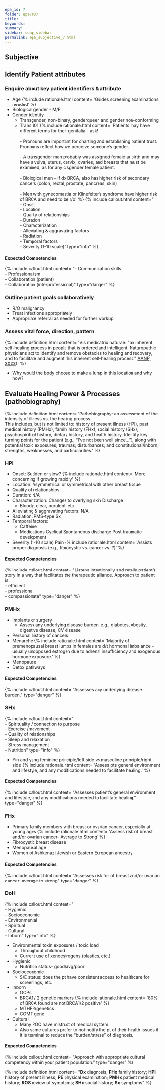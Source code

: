 ```yaml
---
epa_id: 7
folder: epa/007
title: 
keywords: 
summary: 
sidebar: soap_sidebar
permalink: epa_subjective_7.html
---
```

## Subjective
## Identify Patient attributes

### Enquire about key patient identifiers & attribute
- Age
  {% include rationale.html content= 'Guides screening examinations needed' %}
- Biological gender - M/F
- Gender identity
  - Transgender, non-binary, genderqueer, and gender non-conforming 
  - Trans 101
    {% include rationale.html content= 'Patients may have different terms for their genitalia - ask!<br><br>- Pronouns are important for charting and establishing patient trust. Pronouns reflect how we perceive someone’s gender.<br><br>- A transgender man probably was assigned female at birth and may have a vulva, uterus, cervix, ovaries, and breasts that must be examined, as for any cisgender female patient.<br/><br/>- Biological men – if dx BRCA, also has higher risk of secondary cancers (colon, rectal, prostate, pancreas, skin)<br/><br/>- Men with gynecomastia or Klinefelter’s syndrome have higher risk of BRCA and need to be r/o' %}
    {% include callout.html content="<br>- Onset<br> - Location<br> - Quality of relationships<br> - Duration<br> - Characterization<br> - Alleviating & aggravating factors<br> - Radiation<br> - Temporal factors<br> - Severity (1-10 scale)" type="info" %}

#### Expected Competencies
{% include callout.html content= "- Communication skills<br>- Professionalism<br>- Collaboration (patient)<br>- Collaboration (interprofessional)" type="danger" %}

### Outline patient goals collaboratively
- R/O malignancy 
- Treat infections appropriately 
- Appropriate referral as needed for further workup 

### Assess vital force, direction, pattern
{% include definition.html content= 'Vis medicatrix naturae: "an inherent self-healing process in people that is ordered and intelligent. Naturopathic physicians act to identify and remove obstacles to healing and recovery, and to facilitate and augment this inherent self-healing process." [AANP, 2022](https://naturopathic.org/page/PrinciplesNaturopathicMedicine?&hhsearchterms=%22vis+and+medicatrix+and+naturae%22))' %}
- Why would the body choose to make a lump in this location and why now?

  
## Evaluate Healing Power & Processes (pathobiography)
{% include definition.html content= 'Pathobiography: an assessment of the intensity of illness vs. the healing process.<br> This includes, but is not limited to: history of present illness (HPI), past medical history (PMHx), family history (FHx), social history (SHx), psychospiritual history, dietary history, and  health history. Identify key turning points for the patient (e.g., “I’ve  not  been well since…”), along with potential toxic exposures; traumas; disturbances; and constitutional/inborn, strengths, weaknesses, and particularities.' %}

### HPI
- Onset:
  Sudden or slow?
  {% include rationale.html content= 'More concerning if growing rapidly' %}
- Location:
  Asymmetrical or symmetrical with other breast tissue
- Quality of relationships
- Duration:
  N/A
- Characterization:
  Changes to overlying skin
  Discharge
  - Bloody, clear, purulent, etc.
- Alleviating & aggravating factors:
  N/A
- Radiation:
  PMS-type Sx
- Temporal factors:
  - Caffeine
  - Medications
  Cyclical
  Spontaneous discharge
  Post traumatic development
- Severity (1-10 scale)
  Pain
  {% include rationale.html content= 'Assists proper diagnosis (e.g., fibrocystic vs. cancer vs. ?)' %}

#### Expected Competencies
{% include callout.html content= "Listens intentionally and retells patient’s story in a way that facilitates the therapeutic alliance. Approach to patient is:<br>- efficient<br>- professional<br>- compassionate" type="danger" %}

### PMHx
- Implants or surgery
  - Assess any underlying disease burden: e.g., diabetes, obesity, digestive disease, CV disease
- Personal history of cancers
- Menarche
  {% include rationale.html content= 'Majority of premenopausal breast lumps in females are d/t hormonal imbalance - usually unopposed estrogen due to adrenal insufficiency and exogenous hormone exposure.' %}
- Menopause
- Detox pathways

#### Expected Competencies
{% include callout.html content= "Assesses any underlying disease burden." type="danger" %}

### SHx
 {% include callout.html content="<br>- Spirituality / connection to purpose<br> - Exercise /movement<br> - Quality of relationships<br> - Sleep and relaxation<br> - Stress management<br> - Nutrition" type="info" %}
- Yin and yang feminine principle/left side vs masculine principle/right side
  {% include rationale.html content= 'Assess pts general environment and lifestyle, and any modifications needed to facilitate healing.' %}

#### Expected Competencies
{% include callout.html content= "Assesses patient’s general environment and lifestyle, and any modifications needed to facilitate healing." type="danger" %}
### FHx
- Primary family members with breast or ovarian cancer, especially at young ages
  {% include rationale.html content= 'Assess risk of breast and/or ovarian cancer- Average to Strong' %}
- Fibrocystic breast disease
- Menopausal age
- Women of Ashkenazi Jewish or Eastern European ancestry 

#### Expected Competencies
{% include callout.html content= "Assesses risk for of breast and/or ovarian cancer: average to strong" type="danger" %}

### DoH
{% include callout.html content="<br>- Hygienic<br>- Socioeconomic<br>- Environmental<br>- Spiritual<br>- Cultural<br>- Inborn" type="info" %}
- Environmental toxin exposures / toxic load 
  - Throughout childhood
  - Current use of xenoestrogens (plastics, etc.)
- Hygienic
  - Nutrition status- good/avg/poor
- Socioeconomic
  - S/E status: does the pt have consistent access to healthcare for screenings, etc. 
- Inborn
  - OCPs
  - BRCA1 / 2 genetic markers
    {% include rationale.html content= '80% of BRCA found are not BRCA1/2 positive' %}
  - MTHFR/genetics 
  - COMT gene 
 - Cultural
    - Many POC have mistrust of medical system. 
    - Also some cultures prefer to not notify the pt of their health issues if it is terminal to reduce the “burden/stress” of diagnosis.

#### Expected Competencies
{% include callout.html content= "Approach with appropriate cultural competency within your patient population." type="danger" %}


{% include definition.html content= "**Dx** diagnosis; **FHx** family history; **HPI** history of present illness; **PE** physical examination; **PMHx** patient medical history; **ROS** review of symptoms; **SHx** social history; **Sx** symptoms" %}
